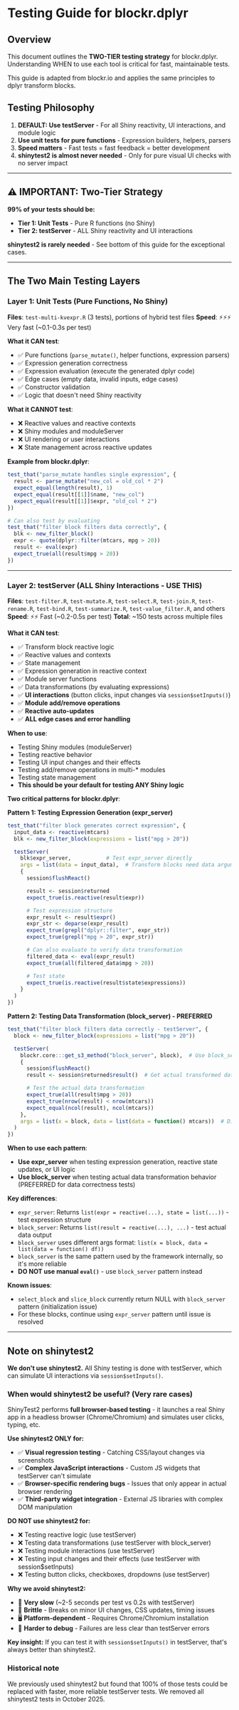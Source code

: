 # Testing Guide for blockr.dplyr

## Overview

This document outlines the **TWO-TIER testing strategy** for blockr.dplyr. Understanding WHEN to use each tool is critical for fast, maintainable tests.

This guide is adapted from blockr.io and applies the same principles to dplyr transform blocks.

## Testing Philosophy

1. **DEFAULT: Use testServer** - For all Shiny reactivity, UI interactions, and module logic
2. **Use unit tests for pure functions** - Expression builders, helpers, parsers
3. **Speed matters** - Fast tests = fast feedback = better development
4. **shinytest2 is almost never needed** - Only for pure visual UI checks with no server impact

---

## ⚠️ IMPORTANT: Two-Tier Strategy

**99% of your tests should be:**
- **Tier 1: Unit Tests** - Pure R functions (no Shiny)
- **Tier 2: testServer** - ALL Shiny reactivity and UI interactions

**shinytest2 is rarely needed** - See bottom of this guide for the exceptional cases.

---

## The Two Main Testing Layers

### Layer 1: Unit Tests (Pure Functions, No Shiny)

**Files**: `test-multi-kvexpr.R` (3 tests), portions of hybrid test files
**Speed**: ⚡⚡⚡ Very fast (~0.1-0.3s per test)

**What it CAN test**:
- ✅ Pure functions (`parse_mutate()`, helper functions, expression parsers)
- ✅ Expression generation correctness
- ✅ Expression evaluation (execute the generated dplyr code)
- ✅ Edge cases (empty data, invalid inputs, edge cases)
- ✅ Constructor validation
- ✅ Logic that doesn't need Shiny reactivity

**What it CANNOT test**:
- ❌ Reactive values and reactive contexts
- ❌ Shiny modules and moduleServer
- ❌ UI rendering or user interactions
- ❌ State management across reactive updates

**Example from blockr.dplyr**:
```r
test_that("parse_mutate handles single expression", {
  result <- parse_mutate("new_col = old_col * 2")
  expect_equal(length(result), 1)
  expect_equal(result[[1]]$name, "new_col")
  expect_equal(result[[1]]$expr, "old_col * 2")
})

# Can also test by evaluating
test_that("filter block filters data correctly", {
  blk <- new_filter_block()
  expr <- quote(dplyr::filter(mtcars, mpg > 20))
  result <- eval(expr)
  expect_true(all(result$mpg > 20))
})
```

---

### Layer 2: testServer (ALL Shiny Interactions - USE THIS)

**Files**: `test-filter.R`, `test-mutate.R`, `test-select.R`, `test-join.R`, `test-rename.R`, `test-bind.R`, `test-summarize.R`, `test-value_filter.R`, and others
**Speed**: ⚡⚡ Fast (~0.2-0.5s per test)
**Total**: ~150 tests across multiple files

**What it CAN test**:
- ✅ Transform block reactive logic
- ✅ Reactive values and contexts
- ✅ State management
- ✅ Expression generation in reactive context
- ✅ Module server functions
- ✅ Data transformations (by evaluating expressions)
- ✅ **UI interactions** (button clicks, input changes via `session$setInputs()`)
- ✅ **Module add/remove operations**
- ✅ **Reactive auto-updates**
- ✅ **ALL edge cases and error handling**

**When to use**:
- Testing Shiny modules (moduleServer)
- Testing reactive behavior
- Testing UI input changes and their effects
- Testing add/remove operations in multi-* modules
- Testing state management
- **This should be your default for testing ANY Shiny logic**

**Two critical patterns for blockr.dplyr**:

**Pattern 1: Testing Expression Generation (expr_server)**
```r
test_that("filter block generates correct expression", {
  input_data <- reactive(mtcars)
  blk <- new_filter_block(expressions = list("mpg > 20"))

  testServer(
    blk$expr_server,           # Test expr_server directly
    args = list(data = input_data),  # Transform blocks need data argument
    {
      session$flushReact()

      result <- session$returned
      expect_true(is.reactive(result$expr))

      # Test expression structure
      expr_result <- result$expr()
      expr_str <- deparse(expr_result)
      expect_true(grepl("dplyr::filter", expr_str))
      expect_true(grepl("mpg > 20", expr_str))

      # Can also evaluate to verify data transformation
      filtered_data <- eval(expr_result)
      expect_true(all(filtered_data$mpg > 20))

      # Test state
      expect_true(is.reactive(result$state$expressions))
    }
  )
})
```

**Pattern 2: Testing Data Transformation (block_server) - PREFERRED**
```r
test_that("filter block filters data correctly - testServer", {
  block <- new_filter_block(expressions = list("mpg > 20"))

  testServer(
    blockr.core:::get_s3_method("block_server", block),  # Use block_server, not expr_server
    {
      session$flushReact()
      result <- session$returned$result()  # Get actual transformed data

      # Test the actual data transformation
      expect_true(all(result$mpg > 20))
      expect_true(nrow(result) < nrow(mtcars))
      expect_equal(ncol(result), ncol(mtcars))
    },
    args = list(x = block, data = list(data = function() mtcars))  # Different args format!
  )
})
```

**When to use each pattern**:
- **Use expr_server** when testing expression generation, reactive state updates, or UI logic
- **Use block_server** when testing actual data transformation behavior (PREFERRED for data correctness tests)

**Key differences**:
- `expr_server`: Returns `list(expr = reactive(...), state = list(...))` - test expression structure
- `block_server`: Returns `list(result = reactive(...), ...)` - test actual data output
- `block_server` uses different args format: `list(x = block, data = list(data = function() df))`
- `block_server` is the same pattern used by the framework internally, so it's more reliable
- **DO NOT use manual `eval()`** - use `block_server` pattern instead

**Known issues**:
- `select_block` and `slice_block` currently return NULL with `block_server` pattern (initialization issue)
- For these blocks, continue using `expr_server` pattern until issue is resolved

---

## Note on shinytest2

**We don't use shinytest2.** All Shiny testing is done with testServer, which can simulate UI interactions via `session$setInputs()`.

### When would shinytest2 be useful? (Very rare cases)

ShinyTest2 performs **full browser-based testing** - it launches a real Shiny app in a headless browser (Chrome/Chromium) and simulates user clicks, typing, etc.

**Use shinytest2 ONLY for:**
- ✅ **Visual regression testing** - Catching CSS/layout changes via screenshots
- ✅ **Complex JavaScript interactions** - Custom JS widgets that testServer can't simulate
- ✅ **Browser-specific rendering bugs** - Issues that only appear in actual browser rendering
- ✅ **Third-party widget integration** - External JS libraries with complex DOM manipulation

**DO NOT use shinytest2 for:**
- ❌ Testing reactive logic (use testServer)
- ❌ Testing data transformations (use testServer with block_server)
- ❌ Testing module interactions (use testServer)
- ❌ Testing input changes and their effects (use testServer with session$setInputs)
- ❌ Testing button clicks, checkboxes, dropdowns (use testServer)

**Why we avoid shinytest2:**
- 🐌 **Very slow** (~2-5 seconds per test vs 0.2s with testServer)
- 🔧 **Brittle** - Breaks on minor UI changes, CSS updates, timing issues
- 🖥️ **Platform-dependent** - Requires Chrome/Chromium installation
- 🐛 **Harder to debug** - Failures are less clear than testServer errors

**Key insight:** If you can test it with `session$setInputs()` in testServer, that's always better than shinytest2.

### Historical note

We previously used shinytest2 but found that 100% of those tests could be replaced with faster, more reliable testServer tests. We removed all shinytest2 tests in October 2025.

